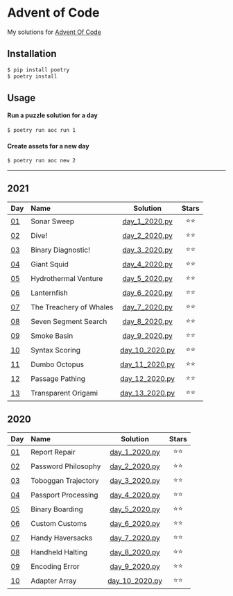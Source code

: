 # Advent of Code
My solutions for [Advent Of Code](https://adventofcode.com/)

## Installation
```bash
$ pip install poetry
$ poetry install
```

## Usage
#### Run a puzzle solution for a day
```bash
$ poetry run aoc run 1
```

#### Create assets for a new day
```bash
$ poetry run aoc new 2
```

---

## 2021
| Day | Name | Solution | Stars |
|:------------- |:-------------|:-----:|:-----:|
|[01](https://adventofcode.com/2021/day/1)|Sonar Sweep|[day_1_2020.py](/aoc/2021/day_1_2021.py)|⭐⭐|
|[02](https://adventofcode.com/2021/day/2)|Dive!|[day_2_2020.py](/aoc/2021/day_2_2021.py)|⭐⭐|
|[03](https://adventofcode.com/2021/day/3)|Binary Diagnostic!|[day_3_2020.py](/aoc/2021/day_3_2021.py)|⭐⭐|
|[04](https://adventofcode.com/2021/day/4)|Giant Squid|[day_4_2020.py](/aoc/2021/day_4_2021.py)|⭐⭐|
|[05](https://adventofcode.com/2021/day/5)|Hydrothermal Venture|[day_5_2020.py](/aoc/2021/day_5_2021.py)|⭐⭐|
|[06](https://adventofcode.com/2021/day/6)|Lanternfish|[day_6_2020.py](/aoc/2021/day_6_2021.py)|⭐⭐|
|[07](https://adventofcode.com/2021/day/7)|The Treachery of Whales|[day_7_2020.py](/aoc/2021/day_7_2021.py)|⭐⭐|
|[08](https://adventofcode.com/2021/day/8)|Seven Segment Search|[day_8_2020.py](/aoc/2021/day_8_2021.py)|⭐⭐|
|[09](https://adventofcode.com/2021/day/9)|Smoke Basin|[day_9_2020.py](/aoc/2021/day_9_2021.py)|⭐⭐|
|[10](https://adventofcode.com/2021/day/10)|Syntax Scoring|[day_10_2020.py](/aoc/2021/day_10_2021.py)|⭐⭐|
|[11](https://adventofcode.com/2021/day/11)|Dumbo Octopus|[day_11_2020.py](/aoc/2021/day_11_2021.py)|⭐⭐|
|[12](https://adventofcode.com/2021/day/12)|Passage Pathing|[day_12_2020.py](/aoc/2021/day_12_2021.py)|⭐⭐|
|[13](https://adventofcode.com/2021/day/13)|Transparent Origami|[day_13_2020.py](/aoc/2021/day_13_2021.py)|⭐⭐|

## 2020
| Day | Name | Solution | Stars |
|:------------- |:-------------|:-----:|:-----:|
|[01](https://adventofcode.com/2020/day/1)|Report Repair|[day_1_2020.py](/aoc/2020/day_1_2020.py)|⭐⭐|
|[02](https://adventofcode.com/2020/day/2)|Password Philosophy|[day_2_2020.py](/aoc/2020/day_2_2020.py)|⭐⭐|
|[03](https://adventofcode.com/2020/day/3)|Toboggan Trajectory|[day_3_2020.py](/aoc/2020/day_3_2020.py)|⭐⭐|
|[04](https://adventofcode.com/2020/day/4)|Passport Processing|[day_4_2020.py](/aoc/2020/day_4_2020.py)|⭐⭐|
|[05](https://adventofcode.com/2020/day/5)|Binary Boarding|[day_5_2020.py](/aoc/2020/day_5_2020.py)|⭐⭐|
|[06](https://adventofcode.com/2020/day/6)|Custom Customs|[day_6_2020.py](/aoc/2020/day_6_2020.py)|⭐⭐|
|[07](https://adventofcode.com/2020/day/7)|Handy Haversacks|[day_7_2020.py](/aoc/2020/day_7_2020.py)|⭐⭐|
|[08](https://adventofcode.com/2020/day/8)|Handheld Halting|[day_8_2020.py](/aoc/2020/day_8_2020.py)|⭐⭐|
|[09](https://adventofcode.com/2020/day/9)|Encoding Error|[day_9_2020.py](/aoc/2020/day_9_2020.py)|⭐⭐|
|[10](https://adventofcode.com/2020/day/10)|Adapter Array|[day_10_2020.py](/aoc/2020/day_10_2020.py)|⭐⭐|
